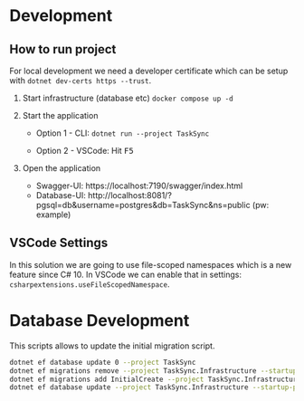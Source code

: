 # Development

## How to run project
For local development we need a developer certificate which can be setup with ``dotnet dev-certs https --trust``.

1. Start infrastructure (database etc) ``docker compose up -d``

2. Start the application
    - Option 1 - CLI: ``dotnet run --project TaskSync``

    - Option 2 - VSCode: Hit <kbd>F5</kbd>
3. Open the application
    - Swagger-UI: https://localhost:7190/swagger/index.html
    - Database-UI: http://localhost:8081/?pgsql=db&username=postgres&db=TaskSync&ns=public (pw: example)

## VSCode Settings
In this solution we are going to use file-scoped namespaces which is a new feature since C# 10.
In VSCode we can enable that in settings: `csharpextensions.useFileScopedNamespace`.

# Database Development
This scripts allows to update the initial migration script. 
```sh
dotnet ef database update 0 --project TaskSync
dotnet ef migrations remove --project TaskSync.Infrastructure --startup-project TaskSync
dotnet ef migrations add InitialCreate --project TaskSync.Infrastructure --startup-project TaskSync
dotnet ef database update --project TaskSync.Infrastructure --startup-project TaskSync
```
